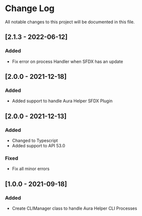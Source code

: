 # Change Log
All notable changes to this project will be documented in this file.

## [2.1.3 - 2022-06-12]
### Added
- Fix error on process Handler when SFDX has an update

## [2.0.0 - 2021-12-18]
### Added
- Added support to handle Aura Helper SFDX Plugin

## [2.0.0 - 2021-12-13]
### Added
- Changed to Typescript
- Added support to API 53.0

### Fixed
- Fix all minor errors


## [1.0.0 - 2021-09-18]
### Added
- Create CLIManager class to handle Aura Helper CLI Processes
